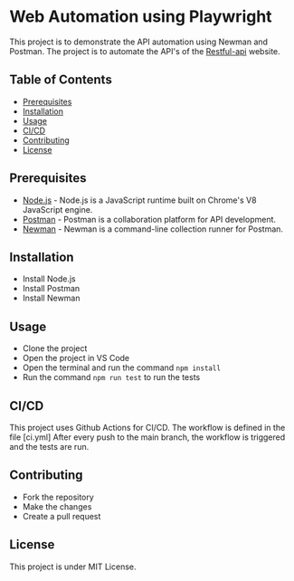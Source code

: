 # Web Automation using Playwright

This project is to demonstrate the API automation using Newman and Postman. 
The project is to automate the API's of the [Restful-api](https://restful-api.dev/) website.

## Table of Contents

- [Prerequisites](#prerequisites)
- [Installation](#installation)
- [Usage](#usage)
- [CI/CD](#cicd)
- [Contributing](#contributing)
- [License](#license)


## Prerequisites

- [Node.js](https://nodejs.org/en/download/) - Node.js is a JavaScript runtime built on Chrome's V8 JavaScript engine.
- [Postman](https://www.postman.com/downloads/) - Postman is a collaboration platform for API development.
- [Newman](https://www.npmjs.com/package/newman) - Newman is a command-line collection runner for Postman.

## Installation

- Install Node.js
- Install Postman
- Install Newman

## Usage

- Clone the project
- Open the project in VS Code
- Open the terminal and run the command `npm install`
- Run the command `npm run test` to run the tests

## CI/CD
This project uses Github Actions for CI/CD. The workflow is defined in the file [ci.yml]
After every push to the main branch, the workflow is triggered and the tests are run.


## Contributing

- Fork the repository
- Make the changes
- Create a pull request

## License
This project is under MIT License.